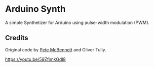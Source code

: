 # Arduino Synth

A simple Synthetizer for Arduino using pulse-width modulation (PWM).

## Credits

Original code by [Pete McBennett](https://www.youtube.com/@petemcbennett6039/videos) and Oliver Tully.

https://youtu.be/59ZfimkGdl8
